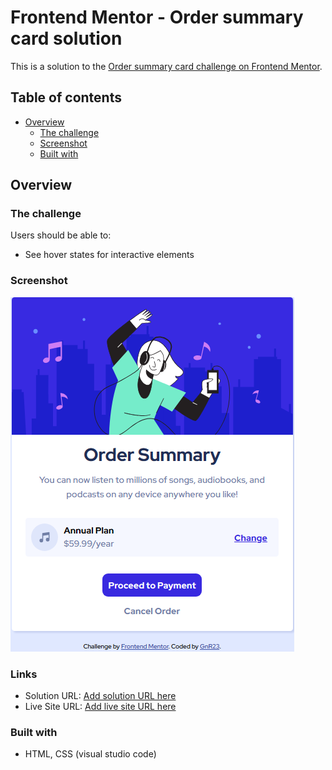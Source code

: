 # Frontend Mentor - Order summary card solution

This is a solution to the [Order summary card challenge on Frontend Mentor](https://www.frontendmentor.io/challenges/order-summary-component-QlPmajDUj). 

## Table of contents

- [Overview](#overview)
  - [The challenge](#the-challenge)
  - [Screenshot](#screenshot)
  - [Built with](#built-with)
## Overview

### The challenge

Users should be able to:

- See hover states for interactive elements

### Screenshot

![order](./images/order.png)

### Links

- Solution URL: [Add solution URL here](https://github.com/gnr23/frontend-exercise-04-QR-Order-Summary-Card-)
- Live Site URL: [Add live site URL here](https://order-summary-card-gnr23.netlify.app)

### Built with

- HTML, CSS (visual studio code)
